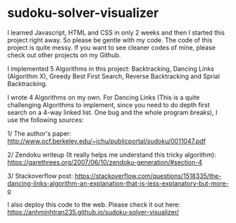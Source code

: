 # sudoku-solver-visualizer
I learned Javascript, HTML and CSS in only 2 weeks and then I started this project right away. So please be gentle with my code. The code of this project is quite messy. If you want to see cleaner codes of mine, please check out other projects on my Github.

I implemented 5 Algorithms in this project: Backtracking, Dancing Links (Algorithm X), Greedy Best First Search, Reverse Backtracking and Sprial Backtracking. 

I wrote 4 Algorithms on my own. For Dancing Links (This is a quite challenging Algorithms to implement, since you need to do depth first search on a 4-way linked list. One bug and the whole program breaks), I use the following sources:

1/ The author's paper: http://www.ocf.berkeley.edu/~jchu/publicportal/sudoku/0011047.pdf

2/ Zendoku writeup (It really helps me understand this tricky algorithm): https://garethrees.org/2007/06/10/zendoku-generation/#section-4

3/ Stackoverflow post: https://stackoverflow.com/questions/1518335/the-dancing-links-algorithm-an-explanation-that-is-less-explanatory-but-more-o

I also deploy this code to the web. Please check it out here: https://anhminhtran235.github.io/sudoku-solver-visualizer/
